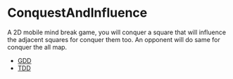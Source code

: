 # ConquestAndInfluence
A 2D mobile mind break game, you will conquer a square that will influence the adjacent squares for conquer them too. An opponent will do same for conquer the all map.

* [GDD](./Documentations/GDD.md "GDD")
* [TDD](./Documentations/GDD.md "TDD")
